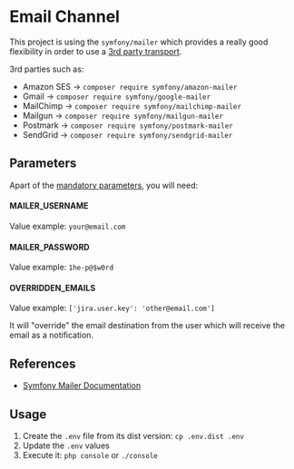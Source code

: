# Email Channel

This project is using the `symfony/mailer` which provides a really good flexibility in order
to use a [3rd party transport](https://symfony.com/doc/current/mailer.html#using-a-3rd-party-transport).

3rd parties such as:

- Amazon SES -> `composer require symfony/amazon-mailer`
- Gmail -> `composer require symfony/google-mailer`
- MailChimp -> `composer require symfony/mailchimp-mailer`
- Mailgun -> `composer require symfony/mailgun-mailer`
- Postmark -> `composer require symfony/postmark-mailer`
- SendGrid -> `composer require symfony/sendgrid-mailer`

## Parameters

Apart of the [mandatory parameters](../../docu/README.md), you will need:

#### MAILER_USERNAME

Value example: `your@email.com`

#### MAILER_PASSWORD

Value example: `1he-p@$w0rd`

#### OVERRIDDEN_EMAILS

Value example: `['jira.user.key': 'other@email.com']`

It will "override" the email destination from the user which will receive
the email as a notification.

## References

* [Symfony Mailer Documentation](https://symfony.com/doc/current/mailer.html)

## Usage

1. Create the `.env` file from its dist version: `cp .env.dist .env`
2. Update the `.env` values
3. Execute it: `php console` or `./console`
